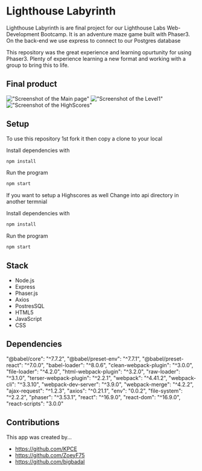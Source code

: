 # Lighthouse Labyrinth

Lighthouse Labyrinth is are final project for our Lighthouse Labs Web-Development Bootcamp. It is an adventure maze game built with Phaser3. On the back-end we use express to connect to our Postgres database

This repository was the great experience and learning opurtunity for using Phaser3. Plenty of experience learning a new format and working with a group to bring this to life.

## Final product

!["Screenshot of the Main page"](https://github.com/bigbadaI/Lighthouse_Labyrinth/blob/add/readme/docs/Screen%20Shot%202021-03-21%20at%2012.38.35%20PM.png?raw=true)
!["Screenshot of the Level1"](https://github.com/bigbadaI/Lighthouse_Labyrinth/blob/add/readme/docs/Screen%20Shot%202021-03-21%20at%2012.39.04%20PM.png?raw=true)
!["Screenshot of the HighScores"](https://github.com/bigbadaI/Lighthouse_Labyrinth/blob/add/readme/docs/Screen%20Shot%202021-03-21%20at%2012.39.35%20PM.png?raw=true)

## Setup

To use this repository 1st fork it then copy a clone to your local 

Install dependencies with 
```sh
npm install
```
Run the program 
```sh
npm start
```
If you want to setup a Highscores as well 
Change into api directory in another termnial

Install dependencies with 
```sh
npm install
```
Run the program 
```sh
npm start
```


## Stack
- Node.js
- Express
- Phaser.js
- Axios
- PostresSQL
- HTML5
- JavaScript
- CSS

## Dependencies
  "@babel/core": "^7.7.2",
    "@babel/preset-env": "^7.7.1",
    "@babel/preset-react": "^7.0.0",
    "babel-loader": "^8.0.6",
    "clean-webpack-plugin": "^3.0.0",
    "file-loader": "^4.2.0",
    "html-webpack-plugin": "^3.2.0",
    "raw-loader": "^3.1.0",
    "terser-webpack-plugin": "^2.2.1",
    "webpack": "^4.41.2",
    "webpack-cli": "^3.3.10",
    "webpack-dev-server": "^3.9.0",
    "webpack-merge": "^4.2.2",
    "ajax-request": "^1.2.3",
    "axios": "^0.21.1",
    "env": "0.0.2",
    "file-system": "^2.2.2",
    "phaser": "^3.53.1",
    "react": "^16.9.0",
    "react-dom": "^16.9.0",
    "react-scripts": "3.0.0"

## Contributions

This app was created by...
- https://github.com/KPCE
- https://github.com/ZoeyF75
- https://github.com/bigbadaI